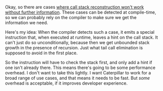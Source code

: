 Okay, so there are cases
[where call stack reconstruction won't work without further information](/daily/2024-08-29).
These cases can be detected at compile-time, so we can probably rely on the
compiler to make sure we get the information we need.

Here's my idea: When the compiler detects such a case, it emits a special
instruction that, when executed at runtime, leaves a hint on the call stack. It
can't just do so unconditionally, because then we get unbounded stack growth in
the presence of recursion. Just what tail call elimination is supposed to avoid
in the first place.

So the instruction will have to check the stack first, and only add a hint if
one isn't already there. This means there's going to be some performance
overhead. I don't want to take this lightly. I want Caterpillar to work for a
broad range of use cases, and that means it needs to be fast. But _some_
overhead is acceptable, if it improves developer experience.
